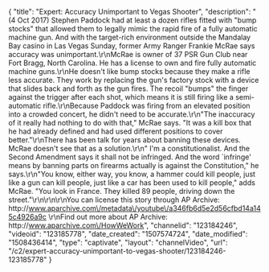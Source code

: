 {
    "title": "Expert: Accuracy Unimportant to Vegas Shooter",
    "description": "(4 Oct 2017) Stephen Paddock had at least a dozen rifles fitted with \"bump stocks\" that allowed them to legally mimic the rapid fire of a fully automatic machine gun. And with the target-rich environment outside the Mandalay Bay casino in  Las Vegas Sunday, former Army Ranger Frankie McRae says accuracy was unimportant.\r\nMcRae is owner of 37 PSR Gun Club near Fort Bragg, North Carolina. He has a license to own and fire fully automatic machine guns.\r\nHe doesn't like bump stocks because they make a rifle less accurate. They work by replacing the gun's factory stock with a device that slides back and forth as the gun fires. The recoil \"bumps\" the finger against the trigger after each shot, which means it is still firing like a semi-automatic rifle.\r\nBecause Paddock was firing from an elevated position into a crowded concert, he didn't need to be accurate.\r\n\"The inaccuracy of it really had nothing to do with that,\" McRae says. \"It was a kill box that he had already defined and had used different positions to cover better.\"\r\nThere has been talk for years about banning these devices. McRae doesn't see that as a solution.\r\n\" I'm a constitutionalist. And the Second Amendment says it shall not be infringed. And the word `infringe' means by banning parts on firearms actually is against the Constitution,\" he says.\r\n\"You know, either way, you know, a hammer could kill people, just like a gun can kill people, just like a car has been used to kill people,\" adds McRae. \"You look in France. They killed 89 people, driving down the street.\"\r\n\r\n\r\nYou can license this story through AP Archive: http:\/\/www.aparchive.com\/metadata\/youtube\/a346fb6d5e2d56cfbd14a145c4926a9c \r\nFind out more about AP Archive: http:\/\/www.aparchive.com\/HowWeWork",
    "channelid": "123184246",
    "videoid": "123185778",
    "date_created": "1507574724",
    "date_modified": "1508436414",
    "type": "captivate",
    "layout": "channelVideo",
    "url": "\/c2\/expert-accuracy-unimportant-to-vegas-shooter\/123184246-123185778"
}